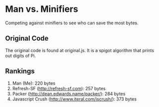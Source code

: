 # Man vs. Minifiers
Competing against minifiers to see who can save the most bytes.
## Original Code
The original code is found at original.js. It is a spigot algorithm that prints out digits of Pi.
## Rankings
1. Man (Me): 220 bytes
2. Refresh-SF (http://refresh-sf.com): 257 bytes
3. Packer (http://dean.edwards.name/packer/): 284 bytes
4. Javascript Crush (http://www.iteral.com/jscrush/): 373 bytes
